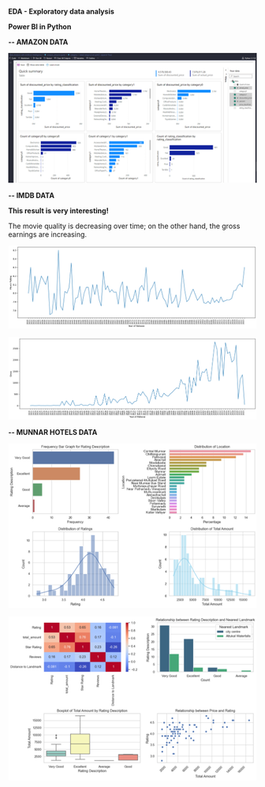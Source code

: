 **EDA - Exploratory data analysis**

**Power BI in Python**

**-- AMAZON DATA**

![1693875240899](image/readme/1693875240899.png)

**-- IMDB DATA**

**This result is very interesting!**

The movie quality is decreasing over time; on the other hand, the gross earnings are increasing.

![1693880530004](image/readme/1693880530004.png)



![1693880547846](image/readme/1693880547846.png)

**-- MUNNAR HOTELS DATA**

![1694103590445](image/readme/1694103590445.png)

![1694103578073](image/readme/1694103578073.png)
